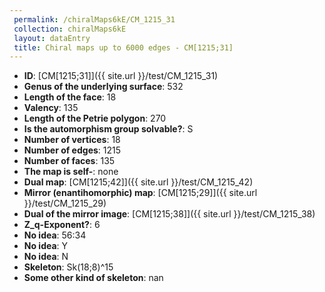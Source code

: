 ```yaml
--- 
 permalink: /chiralMaps6kE/CM_1215_31 
 collection: chiralMaps6kE
 layout: dataEntry
 title: Chiral maps up to 6000 edges - CM[1215;31]
---
```


- **ID**: [CM[1215;31]]({{ site.url }}/test/CM_1215_31)
- **Genus of the underlying surface**: 532
- **Length of the face**: 18
- **Valency**: 135
- **Length of the Petrie polygon**: 270
- **Is the automorphism group solvable?**: S
- **Number of vertices**: 18
- **Number of edges**: 1215
- **Number of faces**: 135
- **The map is self-**: none
- **Dual map**: [CM[1215;42]]({{ site.url }}/test/CM_1215_42)
- **Mirror (enantihomorphic) map**: [CM[1215;29]]({{ site.url }}/test/CM_1215_29)
- **Dual of the mirror image**: [CM[1215;38]]({{ site.url }}/test/CM_1215_38)
- **Z_q-Exponent?**: 6
- **No idea**:  56:34
- **No idea**: Y
- **No idea**: N
- **Skeleton**: Sk(18;8)^15
- **Some other kind of skeleton**: nan
